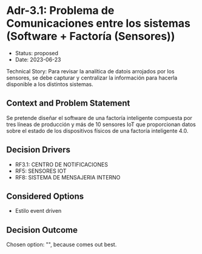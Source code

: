 # Adr-3.1: Problema de Comunicaciones entre los sistemas (Software + Factoría (Sensores))

* Status: proposed
* Date: 2023-06-23

Technical Story: Para revisar la analítica de datois arrojados por los sensores, se debe capturar y centralizar la información para hacerla disponible a los distintos sistemas.

## Context and Problem Statement

Se pretende diseñar el software de una factoría inteligente compuesta por tres líneas de
producción y más de 10 sensores IoT que proporcionan datos sobre el estado de los dispositivos
físicos de una factoría inteligente 4.0.

## Decision Drivers

* RF3.1: CENTRO DE NOTIFICACIONES
* RF5: SENSORES IOT
* RF8: SISTEMA DE MENSAJERIA INTERNO

## Considered Options

* Estilo event driven

## Decision Outcome

Chosen option: "", because comes out best.
